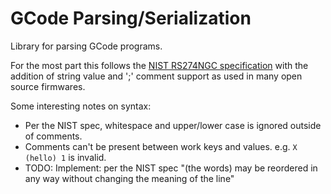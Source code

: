 # GCode Parsing/Serialization

Library for parsing GCode programs.

For the most part this follows the [NIST RS274NGC specification](https://tsapps.nist.gov/publication/get_pdf.cfm?pub_id=823374) with the addition of string value and ';' comment support as used in many open source firmwares.

Some interesting notes on syntax:

- Per the NIST spec, whitespace and upper/lower case is ignored outside of comments.
- Comments can't be present between work keys and values. e.g. `X (hello) 1` is invalid.
- TODO: Implement: per the NIST spec "(the words) may be reordered in any way without changing the meaning of the line" 